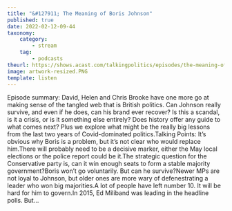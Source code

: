 ```yaml
---
title: "&#127911; The Meaning of Boris Johnson"
published: true
date: 2022-02-12-09-44
taxonomy:
    category:
        - stream
    tag:
        - podcasts
theurl: https://shows.acast.com/talkingpolitics/episodes/the-meaning-of-boris-johnson
image: artwork-resized.PNG
template: listen
---
```


Episode summary: David, Helen and Chris Brooke have one more go at making sense of the tangled web that is British politics. Can Johnson really survive, and even if he does, can his brand ever recover? Is this a scandal, is it a crisis, or is it something else entirely? Does history offer any guide to what comes next? Plus we explore what might be the really big lessons from the last two years of Covid-dominated politics.Talking Points: It&rsquo;s obvious why Boris is a problem, but it&rsquo;s not clear who would replace him.There will probably need to be a decisive marker, either the May local elections or the police report could be it.The strategic question for the Conservative party is, can it win enough seats to form a stable majority government?Boris won&rsquo;t go voluntarily. But can he survive?Newer MPs are not loyal to Johnson, but older ones are more wary of defenestrating a leader who won big majorities.A lot of people have left number 10. It will be hard for him to govern.In 2015, Ed Miliband was leading in the headline polls. But&hellip;
